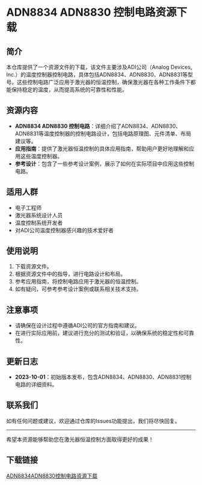 # ADN8834 ADN8830 控制电路资源下载

## 简介
本仓库提供了一个资源文件的下载，该文件主要涉及ADI公司（Analog Devices, Inc.）的温度控制器控制电路，具体包括ADN8834、ADN8830、ADN8831等型号。这些控制电路广泛应用于激光器的恒温控制，确保激光器在各种工作条件下都能保持稳定的温度，从而提高系统的可靠性和性能。

## 资源内容
- **ADN8834 ADN8830 控制电路**：详细介绍了ADN8834、ADN8830、ADN8831等温度控制器的控制电路设计，包括电路原理图、元件清单、布局建议等。
- **应用指南**：提供了激光器恒温控制的具体应用指南，帮助用户更好地理解和应用这些温度控制器。
- **参考设计**：包含了一些参考设计案例，展示了如何在实际项目中应用这些控制电路。

## 适用人群
- 电子工程师
- 激光器系统设计人员
- 温度控制系统开发者
- 对ADI公司温度控制器感兴趣的技术爱好者

## 使用说明
1. 下载资源文件。
2. 根据资源文件中的指导，进行电路设计和布局。
3. 参考应用指南，将控制电路应用于激光器的恒温控制。
4. 如有疑问，可参考参考设计案例或联系相关技术支持。

## 注意事项
- 请确保在设计过程中遵循ADI公司的官方指南和建议。
- 在进行实际应用前，建议进行充分的测试和验证，以确保系统的稳定性和可靠性。

## 更新日志
- **2023-10-01**：初始版本发布，包含ADN8834、ADN8830、ADN8831控制电路的详细资料。

## 联系我们
如有任何问题或建议，欢迎通过仓库的Issues功能提出，我们将尽快回复。

---

希望本资源能够帮助您在激光器恒温控制方面取得更好的成果！

## 下载链接

[ADN8834ADN8830控制电路资源下载](https://pan.quark.cn/s/45d4155d9e56)